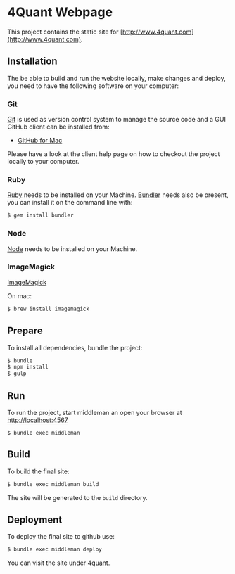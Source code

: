 # 4Quant Webpage

This project contains the static site for [http://www.4quant.com](http://www.4quant.com).

## Installation

The be able to build and run the website locally, make changes and deploy, you need to have the following software on your computer:

### Git

[Git](http://git-scm.com/) is used as version control system to manage the source code and a GUI GitHub client can be
installed from:

* [GitHub for Mac](http://mac.github.com/)

Please have a look at the client help page on how to checkout the project locally to your computer.

### Ruby

[Ruby](https://www.ruby-lang.org/) needs to be installed on your Machine. 
[Bundler](http://bundler.io/) needs also be present, you can install it on the command line with:

```Bash
$ gem install bundler
```

### Node 

[Node](https://www.nodejs.org/) needs to be installed on your Machine. 

### ImageMagick

[ImageMagick](http://www.imagemagick.org/)

On mac:
```Bash
$ brew install imagemagick
```

## Prepare

To install all dependencies, bundle the project:

```Bash
$ bundle
$ npm install
$ gulp
```

## Run

To run the project, start middleman an open your browser at [http://localhost:4567](http://localhost:4567)

```
$ bundle exec middleman
```

## Build

To build the final site:

```Bash
$ bundle exec middleman build
```

The site will be generated to the `build` directory.

## Deployment

To deploy the final site to github use:

```Bash
$ bundle exec middleman deploy
```

You can visit the site under [4quant](http://kitsane.github.io/4quant-web).

